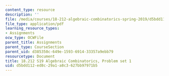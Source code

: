 ```yaml
---
content_type: resource
description: ''
file: /media/courses/18-212-algebraic-combinatorics-spring-2019/d5bdd112ed8c29a1a8c3627bb97971b5_MIT18_212S19_pset1.pdf
file_type: application/pdf
learning_resource_types:
- Assignments
ocw_type: OCWFile
parent_title: Assignments
parent_type: CourseSection
parent_uid: d385350c-649e-1593-6914-33357a9ebb79
resourcetype: Document
title: 18.212 S19 Algebraic Combinatorics, Problem set 1
uid: d5bdd112-ed8c-29a1-a8c3-627bb97971b5
---
```


